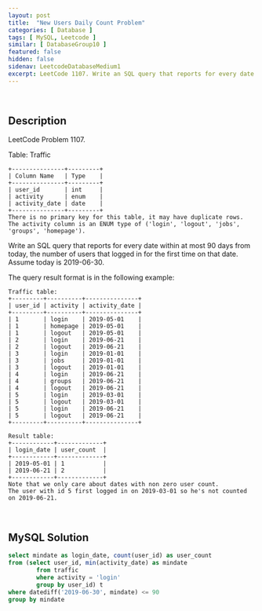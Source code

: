 ```yaml
---
layout: post
title:  "New Users Daily Count Problem"
categories: [ Database ]
tags: [ MySQL, Leetcode ]
similar: [ DatabaseGroup10 ]
featured: false
hidden: false
sidenav: LeetcodeDatabaseMedium1
excerpt: LeetCode 1107. Write an SQL query that reports for every date within at most 90 days from today, the number of users that logged in for the first time on that date. 
---
```


<br />

## Description

LeetCode Problem 1107. 

Table: Traffic

```
+---------------+---------+
| Column Name   | Type    |
+---------------+---------+
| user_id       | int     |
| activity      | enum    |
| activity_date | date    |
+---------------+---------+
There is no primary key for this table, it may have duplicate rows.
The activity column is an ENUM type of ('login', 'logout', 'jobs', 'groups', 'homepage').
```

Write an SQL query that reports for every date within at most 90 days from today, the number of users that logged in for the first time on that date. Assume today is 2019-06-30.

The query result format is in the following example:

```
Traffic table:
+---------+----------+---------------+
| user_id | activity | activity_date |
+---------+----------+---------------+
| 1       | login    | 2019-05-01    |
| 1       | homepage | 2019-05-01    |
| 1       | logout   | 2019-05-01    |
| 2       | login    | 2019-06-21    |
| 2       | logout   | 2019-06-21    |
| 3       | login    | 2019-01-01    |
| 3       | jobs     | 2019-01-01    |
| 3       | logout   | 2019-01-01    |
| 4       | login    | 2019-06-21    |
| 4       | groups   | 2019-06-21    |
| 4       | logout   | 2019-06-21    |
| 5       | login    | 2019-03-01    |
| 5       | logout   | 2019-03-01    |
| 5       | login    | 2019-06-21    |
| 5       | logout   | 2019-06-21    |
+---------+----------+---------------+

Result table:
+------------+-------------+
| login_date | user_count  |
+------------+-------------+
| 2019-05-01 | 1           |
| 2019-06-21 | 2           |
+------------+-------------+
Note that we only care about dates with non zero user count.
The user with id 5 first logged in on 2019-03-01 so he's not counted on 2019-06-21.
```

<br />

## MySQL Solution


```sql
select mindate as login_date, count(user_id) as user_count
from (select user_id, min(activity_date) as mindate
        from traffic 
        where activity = 'login'
        group by user_id) t
where datediff('2019-06-30', mindate) <= 90
group by mindate
```
